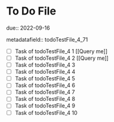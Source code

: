 # To Do File

due:: 2022-09-16

metadatafield:: todoTestFile_4_71

- [ ] Task of todoTestFile_4 1 [[Query me]]
- [ ] Task of todoTestFile_4 2 [[Query me]]
- [ ] Task of todoTestFile_4 3
- [ ] Task of todoTestFile_4 4
- [ ] Task of todoTestFile_4 5
- [ ] Task of todoTestFile_4 6
- [ ] Task of todoTestFile_4 7
- [ ] Task of todoTestFile_4 8
- [ ] Task of todoTestFile_4 9
- [ ] Task of todoTestFile_4 10